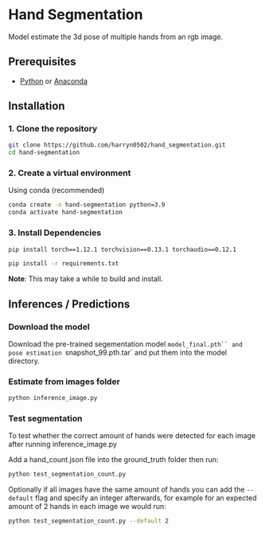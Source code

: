 # Hand Segmentation
Model estimate the 3d pose of multiple hands from an rgb image.

## Prerequisites
- [Python](https://www.python.org/) or [Anaconda](https://www.anaconda.com/)

## Installation

### 1. Clone the repository
```bash
git clone https://github.com/harryn0502/hand_segmentation.git
cd hand-segmentation
```

### 2. Create a virtual environment

Using conda (recommended)
```bash
conda create -n hand-segmentation python=3.9
conda activate hand-segmentation
```


### 3. Install Dependencies

```bash
pip install torch==1.12.1 torchvision==0.13.1 torchaudio==0.12.1
```

```bash
pip install -r requirements.txt
```

**Note**: This may take a while to build and install.

## Inferences / Predictions

### Download the model

Download the pre-trained segementation model `model_final.pth`` and pose estimation `snapshot_99.pth.tar` and put them into the model directory.

### Estimate from images folder
```bash
python inference_image.py
```

### Test segmentation
To test whether the correct amount of hands were detected for each image after running inference_image.py

Add a hand_count.json file into the ground_truth folder then run:
```bash
python test_segmentation_count.py
```

Optionally if all images have the same amount of hands you can add the `--default` flag and specify an integer afterwards, for example for an expected amount of 2 hands in each image we would run:

```bash
python test_segmentation_count.py --default 2
```
